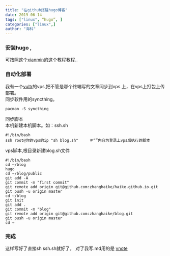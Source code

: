 ```yaml
---
title: "在github搭建hugo博客"
date: 2019-06-14
tags: ["linux", “hugo”, ]
categories: ["linux",]
author: "海科"
---
```


### 安装hugo  ,
可按照这个[xianmin](https://github.com/xianmin/hugo-theme-jane/blob/master/README-zh.md)的这个教程教程..
### 自动化部署
我有一个[vultr](https://www.vultr.com/?ref=7713257)的vps,把不管是哪个终端写的文章同步到vps 上，在vps上打包上传部署。  
同步软件用的syncthing。
```
pacman -S syncthing
```
同步脚本  
本机新建本机脚本。如：ssh.sh   
```
#!/bin/bash
ssh root@你的vps的ip "sh blog.sh"　　　＃“”内容为登录上vps后执行的脚本
```
vps脚本,根目录新建blog.sh文件  
```
#!/bin/bash
cd ~/blog
hugo
cd ~/blog/public
git add -A
git commit -m "first commit"
git remote add origin git@github.com:zhanghaike/haike.github.io.git
git push -u origin master
cd ~/blog
git init
git add .
git commit -m "blog"
git remote add origin git@github.com:zhanghaike/blog.git
git push -u origin master
cd ~

```
### 完成
这样写好了直接sh ssh.sh就好了。
对了我写.md用的是 [vnote](https://github.com/tamlok/vnote/blob/master/README_zh.md)　

